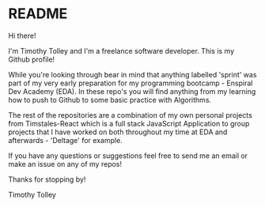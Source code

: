 # README

Hi there! 

I'm Timothy Tolley and I'm a freelance software developer. This is my Github profile! 

While you're looking through bear in mind that anything labelled 'sprint' was part of my very early preparation for my programming bootcamp - Enspiral Dev Academy (EDA). In these repo's you will find anything from my learning how to push to Github to some basic practice with Algorithms. 

The rest of the repositories are a combination of my own personal projects from Timstales-React which is a full stack JavaScript Application to group projects that I have worked on both throughout my time at EDA and afterwards - 'Deltage' for example. 

If you have any questions or suggestions feel free to send me an email or make an issue on any of my repos!

Thanks for stopping by!

Timothy Tolley 
